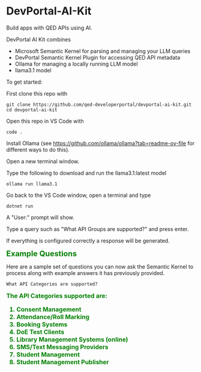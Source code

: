 # DevPortal-AI-Kit
Build apps with QED APIs using AI.

DevPortal AI Kit combines 
 - Microsoft Semantic Kernel for parsing and managing your LLM queries
 - DevPortal Semantic Kernel Plugin for accessing QED API metadata
 - Ollama for managing a locally running LLM model
 - llama3.1 model

To get started:

First clone this repo with
```console
git clone https://github.com/qed-developerportal/devportal-ai-kit.git
cd devportal-ai-kit
```

Open this repo in VS Code with
```console
code .
```

Install Ollama (see https://github.com/ollama/ollama?tab=readme-ov-file for different ways to do this).

Open a new terminal window.

Type the following to download and run the llama3.1:latest model
```console
ollama run llama3.1
```

Go back to the VS Code window, open a terminal and type
```console
dotnet run
```

A "User:" prompt will show. 

Type a query such as "What API Groups are supported?" and press enter.

If everything is configured correctly a response will be generated.


<span style="color:green;font-weight:700;font-size:20px">
Example Questions
</span>

Here are a sample set of questions you can now ask the Semantic Kernel to process along with example answers it has previously provided.

```console
What API Categories are supported?
```

<span style="color:green;font-weight:700;font-size:16px">
The API Categories supported are:

1. Consent Management
2. Attendance/Roll Marking
3. Booking Systems
4. DoE Test Clients
5. Library Management Systems (online)
6. SMS/Text Messaging Providers
7. Student Management
8. Student Management Publisher
</span>




